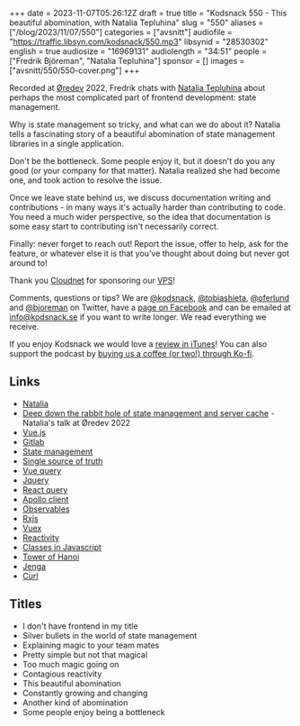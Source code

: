 +++
date = 2023-11-07T05:26:12Z
draft = true
title = "Kodsnack 550 - This beautiful abomination, with Natalia Tepluhina"
slug = "550"
aliases = ["/blog/2023/11/07/550"]
categories = ["avsnitt"]
audiofile = "https://traffic.libsyn.com/kodsnack/550.mp3"
libsynid = "28530302"
english = true
audiosize = "16969131"
audiolength = "34:51"
people = ["Fredrik Björeman", "Natalia Tepluhina"]
sponsor = []
images = ["avsnitt/550/550-cover.png"]
+++

Recorded at [Øredev](https://oredev.org/) 2022, Fredrik chats with [Natalia Tepluhina](https://www.nataliatepluhina.com/) about perhaps the most complicated part of frontend development: state management.

Why is state management so tricky, and what can we do about it? Natalia tells a fascinating story of a beautiful abomination of state management libraries in a single application.

Don't be the bottleneck. Some people enjoy it, but it doesn't do you any good (or your company for that matter). Natalia realized she had become one, and took action to resolve the issue.

Once we leave state behind us, we discuss documentation writing and contributions - in many ways it's actually harder than contributing to code. You need a much wider perspective, so the idea that documentation is some easy start to contributing isn't necessarily correct.

Finally: never forget to reach out! Report the issue, offer to help, ask for the feature, or whatever else it is that you've thought about doing but never got around to!

Thank you [Cloudnet](http://www.cloudnet.se) for sponsoring our [VPS](http://en.wikipedia.org/wiki/Virtual_private_server)!

Comments, questions or tips? We are [@kodsnack](https://www.twitter.com/kodsnack), [@tobiashieta](https://www.twitter.com/tobiashieta), [@oferlund](https://twitter.com/oferlund) and [@bjoreman](https://www.twitter.com/bjoreman) on Twitter, have a [page on Facebook](https://www.facebook.com/kodsnack) and can be emailed at [info@kodsnack.se](mailto:info@kodsnack.se) if you want to write longer. We read everything we receive.

If you enjoy Kodsnack we would love a [review in iTunes](http://itunes.apple.com/se/podcast/kodsnack/id561631498?l=en)! You can also support the podcast by <a href="https://ko-fi.com/kodsnack" rel="payment">buying us a coffee (or two!) through Ko-fi</a>.

## Links ##
* [Natalia](https://www.nataliatepluhina.com/)
* [Deep down the rabbit hole of state management and server cache](https://www.youtube.com/watch?v=YkbIgNIubyA) - Natalia's talk at Øredev 2022
* [Vue.js](https://vuejs.org/)
* [Gitlab](https://en.wikipedia.org/wiki/GitLab)
* [State management](https://vuejs.org/guide/scaling-up/state-management.html)
* [Single source of truth](https://en.wikipedia.org/wiki/Single_source_of_truth)
* [Vue query](https://vue-query.vercel.app/#/)
* [Jquery](https://en.wikipedia.org/wiki/JQuery)
* [React query](https://tanstack.com/query/latest)
* [Apollo client](https://www.apollographql.com/docs/react/)
* [Observables](https://rxjs.dev/guide/observable)
* [Rxjs](https://rxjs.dev/)
* [Vuex](https://vuex.vuejs.org/)
* [Reactivity](https://worldline.github.io/vuejs-training/reactivity/)
* [Classes in Javascript](https://developer.mozilla.org/en-US/docs/Web/JavaScript/Reference/Classes)
* [Tower of Hanoi](https://en.wikipedia.org/wiki/Tower_of_Hanoi)
* [Jenga](https://en.wikipedia.org/wiki/Jenga)
* [Curl](https://en.wikipedia.org/wiki/CURL)

## Titles ##
* I don't have frontend in my title
* Silver bullets in the world of state management
* Explaining magic to your team mates
* Pretty simple but not that magical
* Too much magic going on
* Contagious reactivity
* This beautiful abomination
* Constantly growing and changing
* Another kind of abomination
* Some people enjoy being a bottleneck